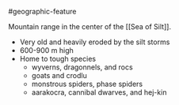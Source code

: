 #geographic-feature 

Mountain range in the center of the [[Sea of Silt]].

- Very old and heavily eroded by the silt storms
- 600-900 m high
- Home to tough species
	- wyverns, dragonnels, and rocs
	- goats and crodlu
	- monstrous spiders, phase spiders
	- aarakocra, cannibal dwarves, and hej-kin